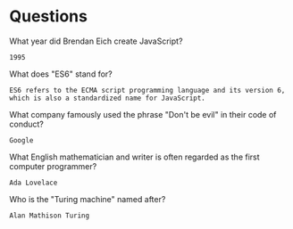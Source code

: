 # Questions

What year did Brendan Eich create JavaScript?

```
1995
```

What does "ES6" stand for?

```
ES6 refers to the ECMA script programming language and its version 6, which is also a standardized name for JavaScript.
```

What company famously used the phrase "Don't be evil" in their code of conduct?

```
Google
```

What English mathematician and writer is often regarded as the first computer programmer?

```
Ada Lovelace
```

Who is the "Turing machine" named after?

```
Alan Mathison Turing  
```
